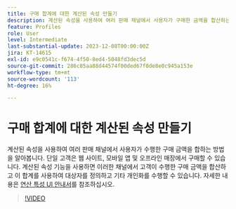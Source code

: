 ```yaml
---
title: 구매 합계에 대한 계산된 속성 만들기
description: 계산된 속성을 사용하여 여러 판매 채널에서 사용자가 구매한 금액을 합산하는 방법에 대해 알아봅니다.
feature: Profiles
role: User
level: Intermediate
last-substantial-update: 2023-12-08T00:00:00Z
jira: KT-14615
exl-id: e9c0541c-f674-4f50-8ed4-5048fd3dec5d
source-git-commit: 286c85aa88d44574f00ded67f0de8e0c945a153e
workflow-type: tm+mt
source-wordcount: '113'
ht-degree: 16%

---
```


# 구매 합계에 대한 계산된 속성 만들기

계산된 속성을 사용하여 여러 판매 채널에서 사용자가 수행한 구매 금액을 합하는 방법을 알아봅니다. 단일 고객은 웹 사이트, 모바일 앱 및 오프라인 매장에서 구매할 수 있습니다. 계산된 속성 기능을 사용하면 이러한 채널에서 고객이 수행한 구매 금액을 합산하고 이 합계를 사용하여 대상자를 정의하고 기타 개인화를 수행할 수 있습니다. 자세한 내용은 [연산 특성 UI 안내서](https://experienceleague.adobe.com/docs/experience-platform/profile/computed-attributes/ui.html?)를 참조하십시오.

>[!VIDEO](https://video.tv.adobe.com/v/3425899?learn=on&enablevpops)
